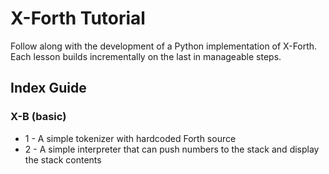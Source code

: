 # X-Forth Tutorial
Follow along with the development of a Python implementation of X-Forth. Each lesson builds incrementally on the last in manageable steps.

## Index Guide
### X-B (basic)
* 1  - A simple tokenizer with hardcoded Forth source
* 2 - A simple interpreter that can push numbers to the stack and display the stack contents